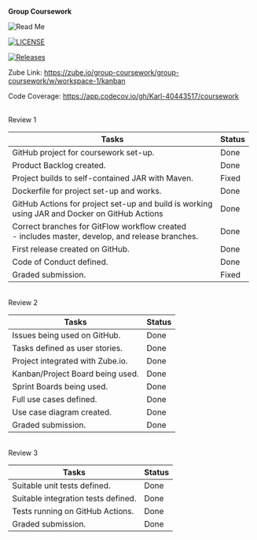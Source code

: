 **Group Coursework**

![Read Me](https://github.com/Karl-40443517/Coursework/README.md/badge.svg)

[![LICENSE](https://img.shields.io/github/license/JBLACK2889/sem.svg?style=flat-square)](https://github.com/JBLACK2889/sem/blob/master/LICENSE)

[![Releases](https://img.shields.io/github/release/JBLACK2889/sem/all.svg?style=flat-square)](https://github.com/JBLACK2889/sem/releases)

Zube Link: https://zube.io/group-coursework/group-coursework/w/workspace-1/kanban

Code Coverage: https://app.codecov.io/gh/Karl-40443517/coursework

<br/>
Review 1

| Tasks                                                                                                 | Status |
|-------------------------------------------------------------------------------------------------------|--------|
| GitHub project for coursework set-up.                                                                 | Done   |
| Product Backlog created.                                                                              | Done   |
| Project builds to self-contained JAR with Maven.                                                      | Fixed  |
| Dockerfile for project set-up and works.                                                              | Done   |
| GitHub Actions for project set-up and build is working <br/>using JAR and Docker on GitHub Actions    | Done   |
| Correct branches for GitFlow workflow created <br/> - includes master, develop, and release branches. | Done   |
| First release created on GitHub.                                                                      | Done   |
| Code of Conduct defined.                                                                              | Done   |
| Graded submission.                                                                                    | Fixed  |

<br/>
Review 2

| Tasks                            | Status |
|----------------------------------|--------|
| Issues being used on GitHub.     | Done   |
| Tasks defined as user stories.   | Done   |
| Project integrated with Zube.io. | Done   |
| Kanban/Project Board being used. | Done   |
| Sprint Boards being used.        | Done   |
| Full use cases defined.          | Done   |
| Use case diagram created.        | Done   |
| Graded submission.               | Done   |

<br/>
Review 3

| Tasks                               | Status |
|-------------------------------------|--------|
| Suitable unit tests defined.        | Done   |
| Suitable integration tests defined. | Done   |
| Tests running on GitHub Actions.    | Done   |
| Graded submission.                  | Done   |
